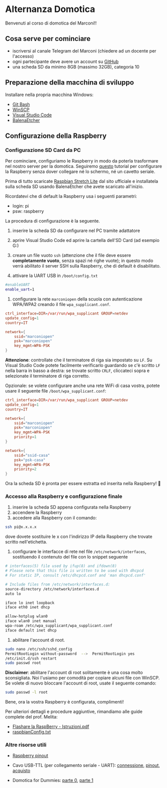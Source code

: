 # Alternanza Domotica

Benvenuti al corso di domotica del Marconi!!

## Cosa serve per cominciare
- iscriversi al canale Telegram del Marconi (chiedere ad un docente per l'accesso)
- ogni partecipante deve avere un account su [GitHub](https://github.com)
- una scheda SD da minimo 8GB (massimo 32GB), categoria 10

## Preparazione della macchina di sviluppo
Installare nella propria macchina Windows:
- [Git Bash](https://git-scm.com/downloads)
- [WinSCP](https://winscp.net/eng/download.php)
- [Visual Studio Code](https://code.visualstudio.com/)
- [BalenaEtcher](https://etcher.io)

## Configurazione della Raspberry

### Configurazione SD Card da PC
Per cominciare, configuriamo le Raspberry in modo da poterla trasformare nel nostro server per la domotica. Seguiremo [questo](https://desertbot.io/blog/headless-raspberry-pi-3-bplus-ssh-wifi-setup) tutorial per configurare la Raspberry senza dover collegare né lo schermo, né un cavetto seriale.

Prima di tutto scaricate [Raspbian Stretch Lite](https://www.raspberrypi.org/downloads/raspbian/) dal sito ufficiale e installatela sulla scheda SD usando BalenaEtcher che avete scaricato all'inizio.

Ricordatevi che di default la Raspberry usa i seguenti parametri:
- login: pi 
- psw: raspberry

La procedura di configurazione è la seguente.
1. inserire la scheda SD da configurare nel PC tramite adattatore
1. aprire Visual Studio Code ed aprire la cartella dell'SD Card (ad esempio G:)
1. creare un file vuoto `ssh` (attenzione che il file deve essere **completamente vuoto**, senza spazi né righe vuote); in questo modo verrà abilitato il server SSH sulla Raspberry, che di default è disabilitato.

1. attivare la UART USB in `/boot/config.txt`
```sh
#enableUART
enable_uart=1 
```
1. configurare la rete `marconiopen` della scuola con autenticazione WPA/WPA2 creando il file `wpa_supplicant.conf`.
```conf
ctrl_interface=DIR=/var/run/wpa_supplicant GROUP=netdev
update_config=1
country=IT

network={
    ssid="marconiopen"
    psk="marconiopen"
    key_mgmt=WPA-PSK
}
```

 **Attenzione**: controllate che il terminatore di riga sia impostato su `LF`. Su Visual Studio Code potete facilmente verificarlo guardando se c'è scritto `LF` nella barra in basso a destra: se trovate scritto `CRLF`, cliccateci sopra e selezionate il terminatore di riga corretto.

Opzionale: se volete configurare anche una rete WiFi di casa vostra, potete usare il seguente file `/boot/wpa_supplicant.conf`:
```conf
ctrl_interface=DIR=/var/run/wpa_supplicant GROUP=netdev
update_config=1
country=IT

network={
    ssid="marconiopen"
    psk="marconiopen"
    key_mgmt=WPA-PSK
	priority=1
}

network={
    ssid="ssid-casa"
    psk="psk-casa"
    key_mgmt=WPA-PSK
	priority=2
}
```

Ora la scheda SD è pronta per essere estratta ed inserita nella Raspberry! 🎉

### Accesso alla Raspberry e configurazione finale
1. inserire la scheda SD appena configurata nella Raspberry
1. accendere la Raspberry
1. accedere alla Raspberry con il comando:
```sh
ssh pi@x.x.x.x
```
dove dovete sostituire le x con l'indirizzo IP della Raspberry che trovate scritto nell'etichetta.

1. configurare le interfacce di rete nel file `/etc/network/interfaces`, sostituendo il contenuto del file con lo snippet seguente
```sh
# interfaces(5) file used by ifup(8) and ifdown(8)
# Please note that this file is written to be used with dhcpcd 
# For static IP, consult /etc/dhcpcd.conf and 'man dhcpcd.conf'

# Include files from /etc/network/interfaces.d:
source-directory /etc/network/interfaces.d 
auto lo

iface lo inet loopback
iface eth0 inet dhcp

allow-hotplug wlan0
iface wlan0 inet manual
wpa-roam /etc/wpa_supplicant/wpa_supplicant.conf
iface default inet dhcp
```

1. abilitare l'account di root.
```sh
sudo nano /etc/ssh/sshd_config
PermitRootLogin without-password  -->  PermitRootLogin yes
/etc/init.d/ssh restart
sudo passwd root
```
**Disclaimer**: abilitare l'account di root solitamente è una cosa molto sconsigliata. Noi l'usiamo per comodità per copiare alcuni file con WinSCP. Se volete di nuovo bloccare l'account di root, usate il seguente comando:
```sh
sudo passwd -l root
```

Bene, ora la vostra Raspberry è configurata, complimenti! 

Per ulteriori dettagli e procedure aggiuntive, rimandiamo alle guide complete del prof. Melita:
- [Flashare la RaspBerry - Istruzioni.pdf](resource/Flashare-la-RaspBerry-Istruzioni.pdf)
- [raspbianConfig.txt](resource/raspianConfig.txt)

### Altre risorse utili
- [Raspberry pinout](resource/raspbery-pi-3-gpio-pinout-40-pin-header-block-connector-1-1.png)
- Cavo USB-TTL (per collegamento seriale - UART): [connessione](resource/USBTTLPinout.png), [pinout](resource/usbttlpinout.jpg), [acquisto](https://www.amazon.it/Sumind-Raspberry-Programmazione-Seriale-Supported/dp/B01N4X3BJB/ref=sr_1_fkmr2_1?ie=UTF8&qid=1553507750&sr=8-1-fkmr2&keywords=Usb+To+TTL+Pl2303ta)

- Domotica for Dummies: [parte 0](resource/domotica4dummies/domotica4dummies_parte-0.pdf), [parte 1](resource/domotica4dummies/domotica4dummies_parte-1.pdf)

